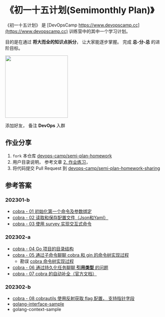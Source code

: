 # 《初一十五计划(Semimonthly Plan)》

《初一十五计划》 是 [DevOpsCamp https://www.devopscamp.cc](https://www.devopscamp.cc) 训练营中的其中一个学习计划。 

目的是在通过 **将大而全的知识点拆分**， 让大家能逐步掌握。 完成 **总-分-总** 的进阶目标。


<img src="https://typonotes.com/mp/wx-qrcode-mini.png" width="200px"/>

添加好友， 备注 **DevOps** 入群

## 作业分享

1. `fork` 本仓库 [devops-camp/semi-plan-homework](https://github.com/devops-camp/semi-plan-homework)
2. 用户目录说明， 参考文章 [2. 作业练习](https://mp.weixin.qq.com/s/Sw73grjb_sRPJjzBvZwDYw)， 
3. 将代码提交 Pull Request 到 [devops-camp/semi-plan-homework-sharing](https://github.com/devops-camp/semi-plan-homework-sharing)


## 参考答案
### 202301-b

+ [cobra - 01 初始化第一个命令及参数绑定](https://mp.weixin.qq.com/s/Zx7ryE2I7LyM6YPkr-cSdg)
+ [cobra - 02 读取和保存配置文件（Json和Yaml）](https://mp.weixin.qq.com/s/raiKGm4jR8xyP3mYzh425w)
+ [cobra - 03 使用 survey 实现交互式命令](https://mp.weixin.qq.com/s/17AmrqBGRcTQfLEaZNzkpA)

### 202302-a

+ [cobra - 04 Go 项目的目录结构](https://mp.weixin.qq.com/s/mVO_skMC0IPHfHm8mMB4PA)
+ [cobra - 05 通过子命令聊聊 cobra 和 gin 的命令树实现过程](https://mp.weixin.qq.com/s/mGZrazAXdt9bzeOzQcDoBw)
  + 勘误 [cobra 命令树实现过程](https://mp.weixin.qq.com/s/SvMz8Z2L_JksGf5WKuo7NQ)
+ [cobra - 06 通过持久化任务聊聊 **引用类型** 的问题](https://mp.weixin.qq.com/s/un-Ckq7hHYcHXOWPnWoHYw)
+ [cobra - 07 cobra 的自动补全（官方文档）](https://github.com/zsh-users/zsh-completions)

### 202302-b

+ [cobra - 08 cobrautils 使用反射获取 flag 配置， 支持指针字段](https://mp.weixin.qq.com/s/w91TgIye42rTIzuqsbeZZQ)
+ [golang-interface-sample](https://mp.weixin.qq.com/s/U0v-PIbknRzDgm_lTkzTcA)
+ golang-context-sample


